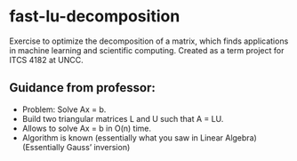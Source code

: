 # fast-lu-decomposition
Exercise to optimize the decomposition of a matrix, which finds applications in
machine learning and scientific computing. Created as a term project for ITCS
4182 at UNCC.

## Guidance from professor:
 * Problem: Solve Ax = b.
 * Build two triangular matrices L and U such that A = LU.
 * Allows to solve Ax = b in O(n) time.
 * Algorithm is known (essentially what you saw in Linear Algebra) (Essentially
   Gauss’ inversion)
